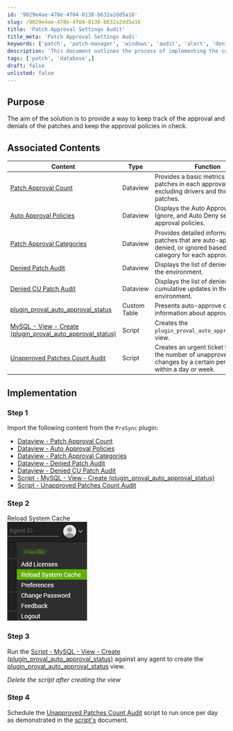 ```yaml
---
id: '9029e4ae-478e-4f04-8138-b632a2dd5a16'
slug: /9029e4ae-478e-4f04-8138-b632a2dd5a16
title: 'Patch Approval Settings Audit'
title_meta: 'Patch Approval Settings Audi'
keywords: ['patch', 'patch-manager', 'windows', 'audit', 'alert', 'denied', 'approved', 'ignored', 'unapproved']
description: 'This document outlines the process of implementing the content to keep track of patches approval and denials.'
tags: ['patch', 'database',]
draft: false
unlisted: false
---
```


## Purpose

The aim of the solution is to provide a way to keep track of the approval and denials of the patches and keep the approval policies in check.

## Associated Contents

| Content | Type | Function |
| ------- | ---- | -------- |
| [Patch Approval Count](/docs/e575739f-77a8-481a-bae3-3abb18447b92) | Dataview | Provides a basic metrics view of patches in each approval category, excluding drivers and third-party patches. |
| [Auto Approval Policies](/docs/1b296878-9915-4c2b-9d2e-f9ee09059cc9) | Dataview | Displays the Auto Approve, Auto Ignore, and Auto Deny settings of all approval policies. |
| [Patch Approval Categories](/docs/43b35510-f264-429f-a06e-e0ea7822cfc1) | Dataview | Provides detailed information about patches that are auto-approved, denied, or ignored based on their category for each approval policy. |
| [Denied Patch Audit](/docs/485b29e0-cf9e-4933-846c-bb83b52b115d) | Dataview | Displays the list of denied patches in the environment. |
| [Denied CU Patch Audit](/docs/63ec0e5f-417c-452b-88fd-1c95969ac25c) | Dataview | Displays the list of denied cumulative updates in the environment. |
| [plugin_proval_auto_approval_status](/docs/ae8ce64f-816a-4e84-8052-f8e131dde389) | Custom Table | Presents auto-approve category information about approval policies. |
| [MySQL - View - Create (plugin_proval_auto_approval_status)](/docs/2f451b19-e8af-4a24-9032-17d65ba2b40d) | Script | Creates the `plugin_proval_auto_approval_status` view. |
| [Unapproved Patches Count Audit](/docs/595e85de-299d-4242-a569-f5367be6b1c9) | Script | Creates an urgent ticket for ProVal if the number of unapproved patches changes by a certain percentage within a day or week. |

## Implementation

### Step 1

Import the following content from the `ProSync` plugin:

- [Dataview - Patch Approval Count](/docs/e575739f-77a8-481a-bae3-3abb18447b92)
- [Dataview - Auto Approval Policies](/docs/1b296878-9915-4c2b-9d2e-f9ee09059cc9)
- [Dataview - Patch Approval Categories](/docs/43b35510-f264-429f-a06e-e0ea7822cfc1)
- [Dataview - Denied Patch Audit](/docs/485b29e0-cf9e-4933-846c-bb83b52b115d)
- [Dataview - Denied CU Patch Audit](/docs/63ec0e5f-417c-452b-88fd-1c95969ac25c)
- [Script - MySQL - View - Create (plugin_proval_auto_approval_status)](/docs/2f451b19-e8af-4a24-9032-17d65ba2b40d)
- [Script - Unapproved Patches Count Audit](/docs/595e85de-299d-4242-a569-f5367be6b1c9)

### Step 2

Reload System Cache  
![Reload System Cache](<../../static/img/cwa-reload-system-cache/image_2.png>)

### Step 3

Run the [Script - MySQL - View - Create (plugin_proval_auto_approval_status)](/docs/2f451b19-e8af-4a24-9032-17d65ba2b40d) against any agent to create the [plugin_proval_auto_approval_status](/docs/ae8ce64f-816a-4e84-8052-f8e131dde389) view. 

*Delete the script after creating the view*

### Step 4

Schedule the [Unapproved Patches Count Audit](/docs/595e85de-299d-4242-a569-f5367be6b1c9) script to run once per day as demonstrated in the [script's](/docs/595e85de-299d-4242-a569-f5367be6b1c9#sample-run>) document.
